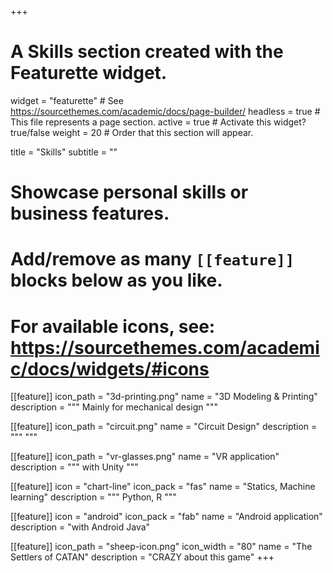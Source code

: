 +++
# A Skills section created with the Featurette widget.
widget = "featurette"  # See https://sourcethemes.com/academic/docs/page-builder/
headless = true  # This file represents a page section.
active = true  # Activate this widget? true/false
weight = 20  # Order that this section will appear.

title = "Skills"
subtitle = ""

# Showcase personal skills or business features.
# 
# Add/remove as many `[[feature]]` blocks below as you like.
# 
# For available icons, see: https://sourcethemes.com/academic/docs/widgets/#icons

[[feature]]
  icon_path = "3d-printing.png"
  name = "3D Modeling & Printing"
  description = """
  Mainly for mechanical design
  """

[[feature]]
icon_path = "circuit.png"
name = "Circuit Design"
description = """ 
"""

[[feature]]
icon_path = "vr-glasses.png"
name = "VR application"
description = """
with Unity 
"""

[[feature]]
  icon = "chart-line"
  icon_pack = "fas"
  name = "Statics, Machine learning"
  description = """
  Python, R
  """

[[feature]]
  icon = "android"
  icon_pack = "fab"
  name = "Android application"
  description = "with Android Java"

[[feature]]
  icon_path = "sheep-icon.png"
  icon_width = "80"
  name = "The Settlers of CATAN"
  description = "CRAZY about this game"
+++
